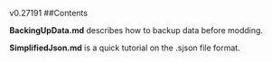 v0.27191
##Contents

**BackingUpData.md** describes how to backup data before modding.

**SimplifiedJson.md** is a quick tutorial on the .sjson file format.
